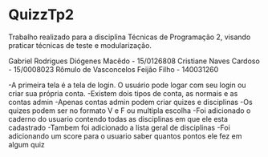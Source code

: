 # QuizzTp2
Trabalho realizado para a disciplina Técnicas de Programação 2, visando praticar
técnicas de teste e modularização.

Gabriel Rodrigues Diógenes Macêdo - 15/0126808
Cristiane Naves Cardoso - 15/0008023
Rômulo de Vasconcelos Feijão Filho - 140031260

-A primeira tela é a tela de login. O usuário pode logar com seu login ou criar sua própria conta.
-Existem dois tipos de conta, as normais e as contas admin
-Apenas contas admin podem criar quizes e disciplinas
-Os quizes podem ser no formato V e F ou multipla escolha
-Foi adicionado o caderno do usuario contendo todas as disciplinas em que ele esta cadastrado
-Tambem foi adicionado a lista geral de disciplinas
-Foi adicionando um score para o usuario saber quantos pontos ele fez em algum quiz

